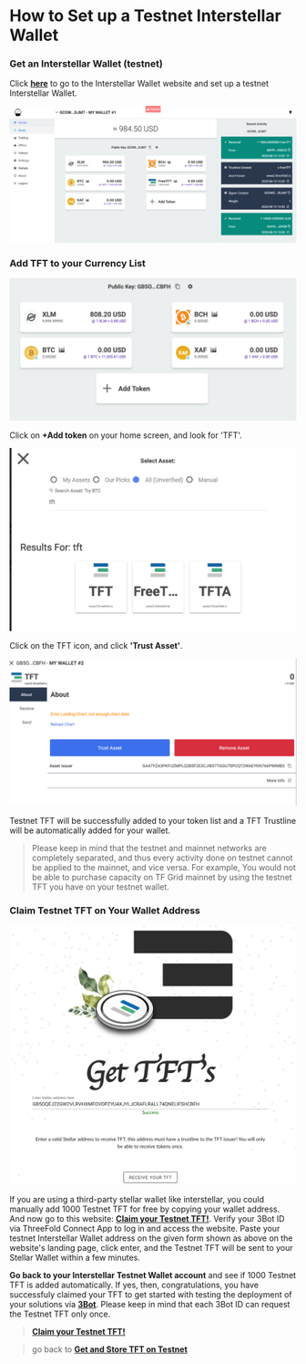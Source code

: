 # How to Set up a Testnet Interstellar Wallet 

### Get an Interstellar Wallet (testnet) 

Click [__here__]( https://testnet.interstellar.exchange/app) to go to the Interstellar Wallet website and set up a testnet Interstellar Wallet.

![](img/stellar_dashboard.png)

### Add TFT to your Currency List

![](img/interstellar_tft1.png)

Click on __+Add token__ on your home screen, and look for 'TFT'. 

![](img/interstellar_tft2.png)

Click on the TFT icon, and click __'Trust Asset'__.

![](img/interstellar_tft3.png)

Testnet TFT will be successfully added to your token list and a TFT Trustline will be automatically added for your wallet.

> Please keep in mind that the testnet and mainnet networks are completely separated, and thus every activity done on testnet cannot be applied to the mainnet, and vice versa. For example, You would not be able to purchase capacity on TF Grid mainnet by using the testnet TFT you have on your testnet wallet.

### Claim Testnet TFT on Your Wallet Address

![](img/testnet_tft.png)

If you are using a third-party stellar wallet like interstellar, you could manually add 1000 Testnet TFT for free by copying your wallet address. And now go to this website: [__Claim your Testnet TFT!__](https://gettft.testnet.grid.tf). Verify your 3Bot ID via ThreeFold Connect App to log in and access the website. Paste your testnet Interstellar Wallet address on the given form shown as above on the website's landing page, click enter, and the Testnet TFT will be sent to your Stellar Wallet within a few minutes.

__Go back to your Interstellar Testnet Wallet account__ and see if 1000 Testnet TFT is added automatically. If yes, then, congratulations, you have successfuly claimed your TFT to get started with testing the deployment of your solutions via [__3Bot__](@testnet_3bot). Please keep in mind that each 3Bot ID can request the Testnet TFT only once.

> [__Claim your Testnet TFT!__](https://gettft.testnet.grid.tf)

> go back to [__Get and Store TFT on Testnet__](@delete_testnet_gettft)